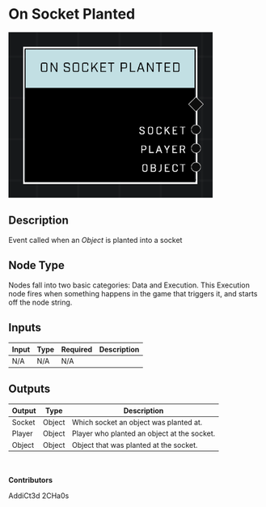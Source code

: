 # On Socket Planted
![alt text](../../../.gitbook/assets/on-socket-planted.png)
## Description
Event called when an *Object* is planted into a socket

## Node Type
Nodes fall into two basic categories: Data and Execution. This Execution node fires when something happens in the game that triggers it, and starts off the node string.

## Inputs
| Input | Type | Required | Description |
|------------------|------------------|----------|--------------------------------------------------------------|
| N/A | N/A | N/A |  |

## Outputs
| Output | Type | Description |
|------------------|------------------|--------------------------------------------------------------|
| Socket | Object | Which socket an object was planted at.|
| Player | Object | Player who planted an object at the socket.|
| Object | Object | Object that was planted at the socket.|

\
\
**Contributors**

AddiCt3d 2CHa0s